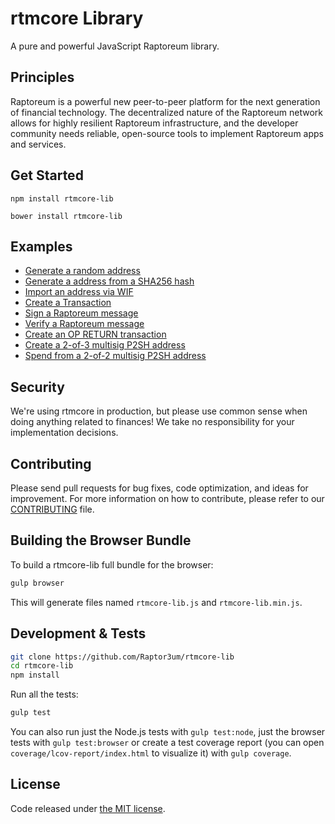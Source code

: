 rtmcore Library
=======

A pure and powerful JavaScript Raptoreum library.

## Principles

Raptoreum is a powerful new peer-to-peer platform for the next generation of financial technology. The decentralized nature of the Raptoreum network allows for highly resilient Raptoreum infrastructure, and the developer community needs reliable, open-source tools to implement Raptoreum apps and services.

## Get Started

```
npm install rtmcore-lib
```

```
bower install rtmcore-lib
```

## Examples

* [Generate a random address](https://github.com/Raptor3um/rtmcore-lib/blob/master/docs/examples.md#generate-a-random-address)
* [Generate a address from a SHA256 hash](https://github.com/Raptor3um/rtmcore-lib/blob/master/docs/examples.md#generate-a-address-from-a-sha256-hash)
* [Import an address via WIF](https://github.com/Raptor3um/rtmcore-lib/blob/master/docs/examples.md#import-an-address-via-wif)
* [Create a Transaction](https://github.com/Raptor3um/rtmcore-lib/blob/master/docs/examples.md#create-a-transaction)
* [Sign a Raptoreum message](https://github.com/Raptor3um/rtmcore-lib/blob/master/docs/examples.md#sign-a-raptoreum-message)
* [Verify a Raptoreum message](https://github.com/Raptor3um/rtmcore-lib/blob/master/docs/examples.md#verify-a-raptoreum-message)
* [Create an OP RETURN transaction](https://github.com/Raptor3um/rtmcore-lib/blob/master/docs/examples.md#create-an-op-return-transaction)
* [Create a 2-of-3 multisig P2SH address](https://github.com/Raptor3um/rtmcore-lib/blob/master/docs/examples.md#create-a-2-of-3-multisig-p2sh-address)
* [Spend from a 2-of-2 multisig P2SH address](https://github.com/Raptor3um/rtmcore-lib/blob/master/docs/examples.md#spend-from-a-2-of-2-multisig-p2sh-address)


## Security

We're using rtmcore in production, but please use common sense when doing anything related to finances! We take no responsibility for your implementation decisions.

## Contributing

Please send pull requests for bug fixes, code optimization, and ideas for improvement. For more information on how to contribute, please refer to our [CONTRIBUTING](https://github.com/Raptor3um/rtmcore-lib/blob/master/CONTRIBUTING.md) file.

## Building the Browser Bundle

To build a rtmcore-lib full bundle for the browser:

```sh
gulp browser
```

This will generate files named `rtmcore-lib.js` and `rtmcore-lib.min.js`.

## Development & Tests

```sh
git clone https://github.com/Raptor3um/rtmcore-lib
cd rtmcore-lib
npm install
```

Run all the tests:

```sh
gulp test
```

You can also run just the Node.js tests with `gulp test:node`, just the browser tests with `gulp test:browser`
or create a test coverage report (you can open `coverage/lcov-report/index.html` to visualize it) with `gulp coverage`.

## License

Code released under [the MIT license](https://github.com/Raptor3um/rtmcore-lib/blob/master/LICENSE).
